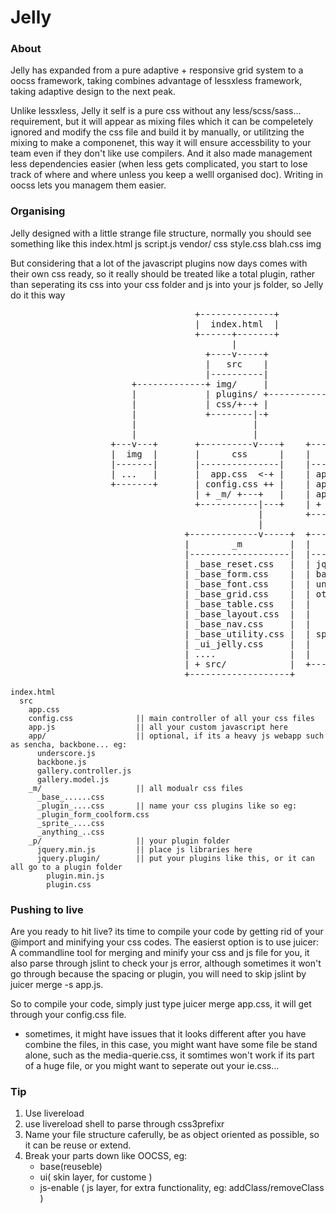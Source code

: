 # Jelly

### About
Jelly has expanded from a pure adaptive + responsive grid system to a oocss framework, taking combines advantage of lessxless framework, taking adaptive design to the next peak.

Unlike lessxless, Jelly it self is a pure css without any less/scss/sass… requirement, but it will appear as mixing files which it can be compeletely ignored and modify the css file and build it by manually, or utilitzing the mixing to make a componenet, this way it will ensure accessbility to your team even if they don't like use compilers. And it also made management less dependencies easier (when less gets complicated, you start to lose track of where and where unless you keep a welll organised doc). Writing in oocss lets you managem them easier.


### Organising
Jelly designed with a little strange file structure, normally you should see something like this
    index.html
      js
        script.js
        vendor/
      css
      	style.css
      	blah.css
      img

But considering that a lot of the javascript plugins now days comes with their own css ready, so it really should be treated like a total plugin, rather than seperating its css into your css folder and js into your js folder, so Jelly do it this way

<pre>                                   +--------------+
                                   |  index.html  |
                                   +------+-------+
                                          |
                                     +----v-----+
                                     |   src    |
                                     |----------|
                       +-------------+ img/     |
                       |             | plugins/ +--------------+
                       |             | css/+--+ |              |
                       |             +--------|-+              |
                       |                      |                |
                       |                      |                |
                   +---v---+       +----------v----+    +------v--------+
                   |  img  |       |      css      |    |    plugins    |
                   |-------|       |---------------|    |---------------|
                   | ...   |       |  app.css  &lt;-+ |    | app_dev.js    |
                   +-------+       | config.css ++ |    | app_helper.js |
                                   | + _m/ +---+   |    | app.js        |
                                   +-----------|---+    | + lib/+-+     |
                                               |        +---------|-----+
                                               |                  |
                                 +-------------v-----+  +---------v-----+
                                 |        _m         |  |      lib      |
                                 |-------------------|  |---------------|
                                 | _base_reset.css   |  | jquery.js     |
                                 | _base_form.css    |  | backbone.js   |
                                 | _base_font.css    |  | underscore.js |
                                 | _base_grid.css    |  | otherplugin   |
                                 | _base_table.css   |  |   /js/        |
                                 | _base_layout.css  |  |   /img/       |
                                 | _base_nav.css     |  |   /css/       |
                                 | _base_utility.css |  | spriteSet     |
                                 | _ui_jelly.css     |  |   /img/       |
                                 | ....              |  |   /css/       |
                                 | + src/            |  +---------------+
                                 +-------------------+</pre>

	index.html
	  src
	  	app.css
	  	config.css				|| main controller of all your css files
	  	app.js  				|| all your custom javascript here
	  	app/ 					|| optional, if its a heavy js webapp such as sencha, backbone... eg:
	  	  underscore.js
	  	  backbone.js
	  	  gallery.controller.js
	  	  gallery.model.js
	  	_m/						|| all modualr css files
	  	  _base_......css
	  	  _plugin_....css 		|| name your css plugins like so eg:
	  	  _plugin_form_coolform.css
	  	  _sprite_....css
	  	  _anything_..css
	  	_p/						|| your plugin folder
	  	  jquery.min.js 		|| place js libraries here
	  	  jquery.plugin/		|| put your plugins like this, or it can all go to a plugin folder
	  	    plugin.min.js
	  	    plugin.css	  	    



### Pushing to live
Are you ready to hit live? its time to compile your code by getting rid of your @import and minifying your css codes.
The easierst option is to use juicer: A commandline tool for merging and minify your css and js file for you, it also parse through jslint to check your js error, although sometimes it won't go through because the spacing or plugin, you will need to skip jslint by juicer merge -s app.js.

So to compile your code, simply just type juicer merge app.css, it will get through your config.css file.

* sometimes, it might have issues that it looks different after you have combine the files, in this case, you might want have some file be stand alone, such as the media-querie.css, it somtimes won't work if its part of a huge file, or you might want to seperate out your ie.css… 



### Tip
1. Use livereload
2. use livereload shell to parse through css3prefixr
3. Name your file structure caferully, be as object oriented as possible, so it can be reuse or extend.
4. Break your parts down like OOCSS, eg: 
	- base(reuseble)
	- ui( skin layer, for custome )
	- js-enable ( js layer, for extra functionality, eg: addClass/removeClass )